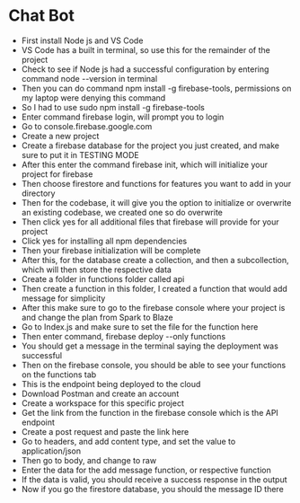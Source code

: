 # Chat Bot
- First install Node js and VS Code
- VS Code has a built in terminal, so use this for the remainder of the project
- Check to see if Node js had a successful configuration by entering command node --version in terminal
- Then you can do command npm install -g firebase-tools, permissions on my laptop were denying this command
- So I had to use sudo npm install -g firebase-tools
- Enter command firebase login, will prompt you to login
- Go to console.firebase.google.com
- Create a new project
- Create a firebase database for the project you just created, and make sure to put it in TESTING MODE
- After this enter the command firebase init, which will initialize your project for firebase
- Then choose firestore and functions for features you want to add in your directory
- Then for the codebase, it will give you the option to initialize or overwrite an existing codebase, we created one so do overwrite
- Then click yes for all additional files that firebase will provide for your project
- Click yes for installing all npm dependencies
- Then your firebase initialization will be complete
- After this, for the database create a collection, and then a subcollection, which will then store the respective data
- Create a folder in functions folder called api
- Then create a function in this folder, I created a function that would add message for simplicity
- After this make sure to go to the firebase console where your project is and change the plan from Spark to Blaze
- Go to Index.js and make sure to set the file for the function here
- Then enter command, firebase deploy --only functions
- You should get a message in the terminal saying the deployment was successful
- Then on the firebase console, you should be able to see your functions on the functions tab
- This is the endpoint being deployed to the cloud
- Download Postman and create an account
- Create a workspace for this specific project
- Get the link from the function in the firebase console which is the API endpoint
- Create a post request and paste the link here
- Go to headers, and add content type, and set the value to application/json
- Then go to body, and change to raw
- Enter the data for the add message function, or respective function
- If the data is valid, you should receive a success response in the output
- Now if you go the firestore database, you should the message ID there
